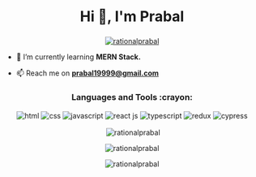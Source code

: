 <h1 align="center">Hi 👋, I'm Prabal</h1>
<h3 align="center"><Full Stack Web Developer/></h3>




<p align="center"> <a href="https://github.com/ryo-ma/github-profile-trophy"><img src="https://github-profile-trophy.vercel.app/?username=rationalprabal" alt="rationalprabal" /></a> </p>

- 🌱 I’m currently learning **MERN Stack.**

- 📫 Reach me on **prabal19999@gmail.com**
<p align="left">
</p>

<h3 align="center">Languages and Tools :crayon:</h3>
<div align="center" width="100%"> 
<img  align="center"  src="https://img.shields.io/badge/html5-%23E34F26.svg?style=for-the-badge&logo=html5" alt="html">
<img align="center" src = "https://img.shields.io/badge/css3-%231572B6.svg?style=for-the-badge&logo=css3"  alt="css">
<img align="center" src ="https://img.shields.io/badge/javascript-%23323330.svg?style=for-the-badge&logo=javascript"  alt="javascript">
<img align="center" src="https://img.shields.io/badge/React-20232A?style=for-the-badge&logo=react"  alt="react js" />
<img align="center" src="https://img.shields.io/badge/typescript-%23007ACC.svg?style=for-the-badge&logo=typescript" alt='typescript' />
<img align="center" src="https://img.shields.io/badge/Redux-593D88?style=for-the-badge&logo=redux"  alt="redux" />
  <img align="center" src="https://img.shields.io/badge/Cypress-64c89e?style=for-the-badge&logo=cypress"  alt="cypress" />
  

</div>



<p align="center">&nbsp;<img align="center" src="https://github-readme-stats.vercel.app/api?username=rationalprabal&show_icons=true&locale=en&theme=dracula" alt="rationalprabal" /></p>
<p align="center"><img align="center" src="https://github-readme-stats.vercel.app/api/top-langs?username=rationalprabal&show_icons=true&locale=en&layout=compact&theme=dracula" alt="rationalprabal" /></p>
<p align="center"><img align="center" src="https://github-readme-streak-stats.herokuapp.com/?user=rationalprabal&theme=dracula" alt="rationalprabal" /></p>

<!---
RationalPrabal/RationalPrabal is a ✨ special ✨ repository because its `README.md` (this file) appears on your GitHub profile.
You can click the Preview link to take a look at your changes.
--->
